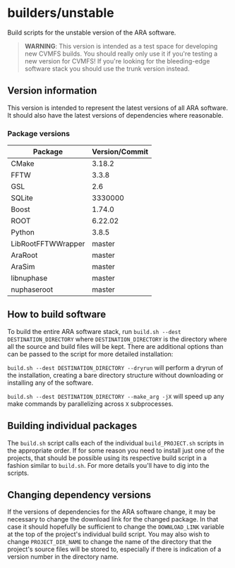 # builders/unstable

Build scripts for the unstable version of the ARA software.

> **WARNING**: This version is intended as a test space for developing new CVMFS builds. You should really only use it if you're testing a new version for CVMFS! If you're looking for the bleeding-edge software stack you should use the trunk version instead.

## Version information

This version is intended to represent the latest versions of all ARA software. It should also have the latest versions of dependencies where reasonable.

### Package versions

| Package            | Version/Commit   |
| ------------------ | ---------------- |
| CMake              | 3.18.2           |
| FFTW               | 3.3.8            |
| GSL                | 2.6              |
| SQLite             | 3330000          |
| Boost              | 1.74.0           |
| ROOT               | 6.22.02          |
| Python             | 3.8.5            |
| LibRootFFTWWrapper | master           |
| AraRoot            | master           |
| AraSim             | master           |
| libnuphase         | master           |
| nuphaseroot        | master           |

## How to build software

To build the entire ARA software stack, run `build.sh --dest DESTINATION_DIRECTORY` where `DESTINATION_DIRECTORY` is the directory where all the source and build files will be kept. There are additional options than can be passed to the script for more detailed installation:

`build.sh --dest DESTINATION_DIRECTORY --dryrun` will perform a dryrun of the installation, creating a bare directory structure without downloading or installing any of the software.

`build.sh --dest DESTINATION_DIRECTORY --make_arg -jX` will speed up any make commands by parallelizing across `X` subprocesses.


## Building individual packages

The `build.sh` script calls each of the individual `build_PROJECT.sh` scripts in the appropriate order. If for some reason you need to install just one of the projects, that should be possible using its respective build script in a fashion similar to `build.sh`. For more details you'll have to dig into the scripts.


## Changing dependency versions

If the versions of dependencies for the ARA software change, it may be necessary to change the download link for the changed package. In that case it should hopefully be sufficient to change the `DOWNLOAD_LINK` variable at the top of the project's individual build script. You may also wish to change `PROJECT_DIR_NAME` to change the name of the directory that the project's source files will be stored to, especially if there is indication of a version number in the directory name.
